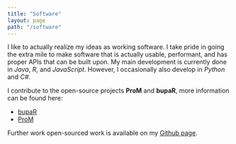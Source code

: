 ```yaml
---
title: "Software"
layout: page
path: "/software"
---
```


I like to actually realize my ideas as working software. 
I take pride in going the extra mile to make software that is actually usable, performant, and has proper APIs that can be built upon. 
My main development is currently done in *Java*, *R*, and *JavaScript*. However, I occasionally also develop in *Python* and *C#*.

I contribute to the open-source projects **ProM** and **bupaR**, more information can be found here:
* [bupaR](/software/bupar)
* [ProM](/software/prom)

Further work open-sourced work is available on my [Github page](https://github.com/fmannhardt).